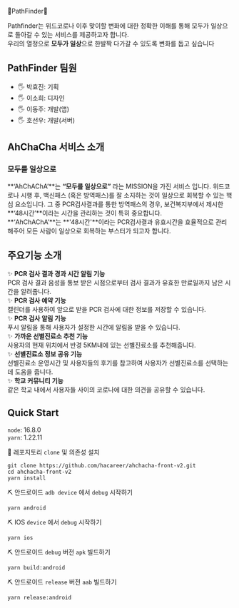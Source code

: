 🧭PathFinder🧭

Pathfinder는 위드코로나 이후 맞이할 변화에 대한 정확한 이해를 통해 모두가 일상으로 돌아갈 수 있는 서비스를 제공하고자 합니다.  
우리의 열정으로 **모두가 일상**으로 한발짝 다가갈 수 있도록 변화를 돕고 싶습니다

## PathFinder 팀원

- 🖐 박효진: 기획
- 🖐 이소희: 디자인
- 🖐 이동주: 개발(앱)
- 🖐 호선우: 개발(서버)

## AhChaCha 서비스 소개

### 모두를 일상으로

**‘AhChAChA’**는 **“모두를 일상으로”** 라는 MISSION을 가진 서비스 입니다. 위드코로나 시행 후, 백신패스 (혹은 방역패스)를 잘 소지하는 것이 일상으로 회복할 수 있는 핵심 요소입니다. 그 중 PCR검사결과를 통한 방역패스의 경우, 보건복지부에서 제시한 **‘48시간’**이라는 시간을 관리하는 것이 특히 중요합니다.   
**‘AhChAChA’**는 **'48시간'**이라는 PCR검사결과 유효시간을 효율적으로 관리해주어 모든 사람이 일상으로 회복하는 부스터가 되고자 합니다.

## 주요기능 소개

✨ **PCR 검사 결과 경과 시간 알림 기능**   
  PCR 검사 결과 음성을 통보 받은 시점으로부터 검사 결과가 유효한 만료일까지 남은 시간을 알려줍니다.  
✨ **PCR 검사 예약 기능**   
캘린더를 사용하여 앞으로 받을 PCR 검사에 대한 정보를 저장할 수 있습니다.  
✨ **PCR 검사 알림 기능**   
푸시 알림을 통해 사용자가 설정한 시간에 알림을 받을 수 있습니다.    
✨ **가까운 선별진료소 추천 기능**  
사용자의 현재 위치에서 반경 5KM내에 있는 선별진료소를 추천해줍니다.   
✨ **선별진료소 정보 공유 기능**  
선별진료소 운영시간 및 사용자들의 후기를 참고하여 사용자가 선별진료소를 선택하는데 도움을 줍니다.  
✨ **학교 커뮤니티 기능**   
같은 학교 내에서 사용자들 사이의 코로나에 대한 의견을 공유할 수 있습니다.


## Quick Start

`node`: 16.8.0  
`yarn`: 1.22.11

📌 레포지토리 `clone` 및 의존성 설치

```
git clone https://github.com/hacareer/ahchacha-front-v2.git
cd ahchacha-front-v2
yarn install
```

⛏ 안드로이드 `adb device` 에서 `debug` 시작하기

```
yarn android
```

⛏ IOS `device` 에서 `debug` 시작하기

```
yarn ios
```

⛏ 안드로이드 `debug` 버전 `apk` 빌드하기

```
yarn build:android
```

⛏ 안드로이드 `release` 버전 `aab` 빌드하기

```
yarn release:android
```

